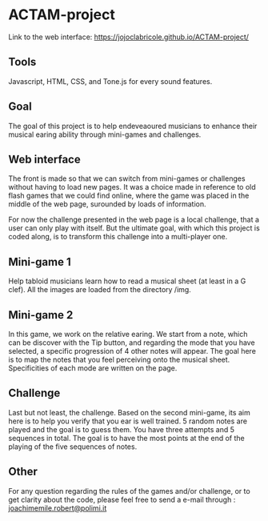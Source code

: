 # ACTAM-project

Link to the web interface: https://jojoclabricole.github.io/ACTAM-project/

## Tools 
Javascript, HTML, CSS, and Tone.js for every sound features. 

## Goal 

The goal of this project is to help endeveaoured musicians to enhance their musical earing ability through mini-games and challenges. 

## Web interface 

The front is made so that we can switch from mini-games or challenges without having to load new pages. It was a choice made in reference to old flash games that we could find online, where the game was placed in the middle of the web page, surounded by loads of information. 

For now the challenge presented in the web page is a local challenge, that a user can only play with itself. But the ultimate goal,  with which this project is coded along, is to transform this challenge into a multi-player one. 

## Mini-game 1 

Help tabloid musicians learn how to read a musical sheet (at least in a G clef). All the images are loaded from the directory /img. 

## Mini-game 2 

In this game, we work on the relative earing. We start from a note, which can be discover with the Tip button, and regarding the mode that you have selected, a specific progression of 4 other notes will appear. The goal here is to map the notes that you feel perceiving onto the musical sheet. Specificities of each mode are written on the page. 

## Challenge 

Last but not least, the challenge. Based on the second mini-game, its aim here is to help you verify that you ear is well trained. 5 random notes are played and the goal is to guess them. You have three attempts and 5 sequences in total. The goal is to have the most points at the end of the playing of the five sequences of notes. 

## Other 

For any question regarding the rules of the games and/or challenge, or to get clarity about the code, please feel free to send a e-mail through : joachimemile.robert@polimi.it 

